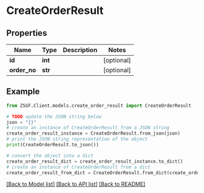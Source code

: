# CreateOrderResult


## Properties

Name | Type | Description | Notes
------------ | ------------- | ------------- | -------------
**id** | **int** |  | [optional] 
**order_no** | **str** |  | [optional] 

## Example

```python
from ZSGF.Client.models.create_order_result import CreateOrderResult

# TODO update the JSON string below
json = "{}"
# create an instance of CreateOrderResult from a JSON string
create_order_result_instance = CreateOrderResult.from_json(json)
# print the JSON string representation of the object
print(CreateOrderResult.to_json())

# convert the object into a dict
create_order_result_dict = create_order_result_instance.to_dict()
# create an instance of CreateOrderResult from a dict
create_order_result_from_dict = CreateOrderResult.from_dict(create_order_result_dict)
```
[[Back to Model list]](../README.md#documentation-for-models) [[Back to API list]](../README.md#documentation-for-api-endpoints) [[Back to README]](../README.md)



